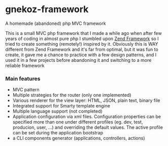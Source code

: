 # gnekoz-framework
A homemade (abandoned) php MVC framework


This is a small MVC php framework that I made a while ago when after few years of coding in almost pure php I stumbled upon [Zend Framework](https://framework.zend.com/) so I tried to create something (remotely!) inspired by it. 
Obviously this is WAY different from Zend Framework and it's far from optimal, but it was fun to create, it gave me a chance to practice with a few design patterns, and I used it in a few projects before abandoning it and switching to a more reliable framework

### Main features
- MVC pattern
- Multiple strategies for the router (only one implemented)
- Various renderer for the view layer: HTML, JSON, plain text, binary file
- Integrated support for Smarty template engine
- Multiple language support (not completed)
- Application configuration via xml files. Configuration properties can be specified more than one under different profiles (eg. dev, test, producion, user, ...) and overriding the default values. The active profile can be set during the application bootstrap
- a CLI components generator (applications, controllers, actions)
